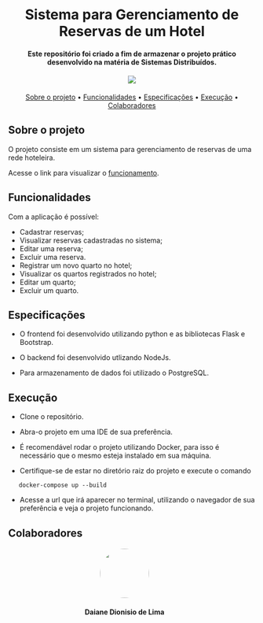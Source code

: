 
<h1 align="center">
  <br>
    Sistema para Gerenciamento de Reservas de um Hotel
  <br>
</h1>

<h4 align="center">Este repositório foi criado a fim de armazenar o projeto prático desenvolvido na matéria de Sistemas Distribuídos.

</h4>

<h4 align="center">
<img src="https://icons8.com.br/icon/UUBmfNBP4ocf/5-star-hotel"/>
</h4>

<p align="center">
  <a href="#sobre-o-projeto">Sobre o projeto</a> •
  <a     href="#funcionalidades">Funcionalidades</a> •
  <a     href="#especifica%C3%A7%C3%B5es">Especificações</a> •
   <a     href="#execu%C3%A7%C3%A3o">Execução</a> •
   <a     href="#colaboradores">Colaboradores</a> 
</p>

## Sobre o projeto

O projeto consiste em um sistema para gerenciamento de reservas de uma rede hoteleira.

Acesse o link para visualizar o [funcionamento](https://www.youtube.com/watch?v=dExjaCC0Bnc).


## Funcionalidades

Com a aplicação é possível: <br>
* Cadastrar reservas; 
* Visualizar reservas cadastradas no sistema;
* Editar uma reserva;
* Excluir uma reserva.
* Registrar um novo quarto no hotel; 
* Visualizar os quartos registrados no hotel;
* Editar um quarto;
* Excluir um quarto.

## Especificações

* O frontend foi desenvolvido utilizando python e as bibliotecas Flask e Bootstrap.

* O backend foi desenvolvido utlizando NodeJs.

* Para armazenamento de dados foi utilizado o PostgreSQL.


## Execução

* Clone o repositório.

* Abra-o projeto em uma IDE de sua preferência.

* É recomendável rodar o projeto utilizando Docker, para isso é necessário que o mesmo esteja instalado em sua máquina.

* Certifique-se de estar no diretório raiz do projeto e execute o comando
```
   docker-compose up --build
```

* Acesse a url que irá aparecer no terminal, utilizando o navegador de sua preferência e veja o projeto funcionando.


</h4>

## Colaboradores

<h4 align="center">
    <img style="border-radius: 50%; margin-right: 30px" src="https://avatars.githubusercontent.com/u/90014515?s=400&u=77a9653e985f39315bdf87046303fb6ca8d24db7&v=4" width="100px;" alt=""/>
</h4>
<h4 align="center">
    <b style="margin-right: 30px">Daiane Dionisio de Lima</b>
</h4>